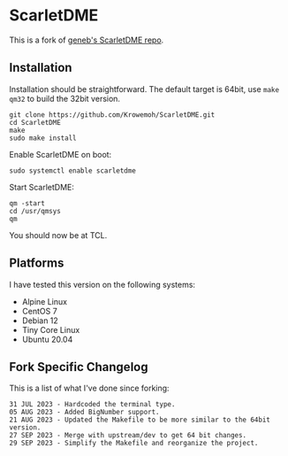 # ScarletDME

This is a fork of [geneb's ScarletDME repo](https://github.com/geneb/ScarletDME).

## Installation

Installation should be straightforward. The default target is 64bit, use `make qm32` to build the 32bit version.

```
git clone https://github.com/Krowemoh/ScarletDME.git
cd ScarletDME
make
sudo make install
```

Enable ScarletDME on boot:

```
sudo systemctl enable scarletdme
```

Start ScarletDME:

```
qm -start
cd /usr/qmsys
qm
```

You should now be at TCL.

## Platforms

I have tested this version on the following systems:

- Alpine Linux
- CentOS 7
- Debian 12
- Tiny Core Linux
- Ubuntu 20.04

## Fork Specific Changelog

This is a list of what I've done since forking:

```
31 JUL 2023 - Hardcoded the terminal type.  
05 AUG 2023 - Added BigNumber support.  
21 AUG 2023 - Updated the Makefile to be more similar to the 64bit version.  
27 SEP 2023 - Merge with upstream/dev to get 64 bit changes.
29 SEP 2023 - Simplify the Makefile and reorganize the project.
```
